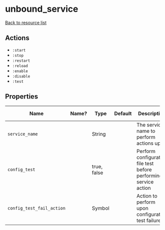 # unbound_service

[Back to resource list](../README.md#resources)

## Actions

- `:start`
- `:stop`
- `:restart`
- `:reload`
- `:enable`
- `:disable`
- `:test`

## Properties

| Name                      | Name? | Type        | Default | Description                                                      | Allowed Values |
| ------------------------- | ----- | ----------- | ------- | ---------------------------------------------------------------- | -------------- |
| `service_name`            |       | String      |         | The service name to perform actions upon                         |                |
| `config_test`             |       | true, false |         | Perform configuration file test before performing service action |                |
| `config_test_fail_action` |       | Symbol      |         | Action to perform upon configuration test failure.               | raise, log     |
